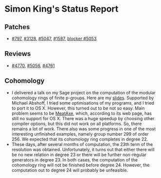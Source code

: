 

# Simon King's Status Report


## Patches

* <a class="http" href="http://trac.sagemath.org/sage_trac/ticket/797">#797</a>, <a class="http" href="http://trac.sagemath.org/sage_trac/ticket/3128">#3128</a>, <a class="http" href="http://trac.sagemath.org/sage_trac/ticket/5047">#5047</a>, <a class="http" href="http://trac.sagemath.org/sage_trac/ticket/1587">#1587</a>, <a class="http" href="http://trac.sagemath.org/sage_trac/ticket/5053">blocker #5053</a> 

## Reviews

* <a class="http" href="http://trac.sagemath.org/sage_trac/ticket/4770">#4770</a>, <a class="http" href="http://trac.sagemath.org/sage_trac/ticket/5056">#5056</a>, <a class="http" href="http://trac.sagemath.org/sage_trac/ticket/4761">#4761</a> 

## Cohomology

   * I delivered a talk on my Sage project on the computation of the modular cohomology rings of finite p-groups. Here are my <a class="http" href="http://wiki.sagemath.org/days12?action=AttachFile&amp;do=view&amp;target=Cohomology2.pdf">slides</a>. Supported by Michael Abshoff, I tried some optimisations of my programs, and I tried to port it to OS X. However, this turned out to be not so easy.  Main problem seems to be <a href="/MeatAxe">MeatAxe</a>, which, according to its web page, has still no support for OS X.  There was a huge speedup by choosing other compiler options, but this did not work on all platforms. So, there remains a lot of work. There also was some progress in one of the most interesting unfinished examples, namely group number 299 of order 256. We expected that its cohomology ring completes in degree 22.  
* These days, after several months of computation, the 23th term of the resolution was obtained. Unfortunately, it turns out that either there will be no new relation in degree 23 or there will be further non-regular generators in degree 23. In both cases, the computation of the cohomology ring will not be finished before degree 24. However, the computation out to degree 24 will probably be unfeasible. 